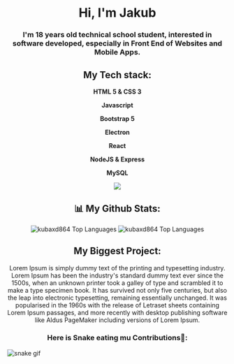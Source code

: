 <h1 align="center">Hi, I'm Jakub</h1>
<h3 align="center">I'm 18 years old technical school student, interested in software developed, especially in Front End of Websites and Mobile Apps.</h3>

<h2 align="center">My Tech stack:</h2>
<p align="center">
    <p align="center"><b>HTML 5 & CSS 3</b></p>
    <p align="center"><b>Javascript</b></p>
    <p align="center"><b>Bootstrap 5</b></p>
    <p align="center"><b>Electron</b></p>
    <p align="center"><b>React</b></p>
    <p align="center"><b>NodeJS & Express</b></p>
    <p align="center"><b>MySQL</b></p>
</p>

<p align="center">
  <a href="https://skillicons.dev">
    <img src="https://skillicons.dev/icons?i=html,css,js,bootstrap,electron,react,nodejs,express,mysql" />
  </a>
</p>


<h2 align="center">📊 My Github Stats:</h2>
<p align="center">
    <picture>
    <source 
      srcset="https://github-readme-stats.vercel.app/api?username=kubaxd864&show_icons=true&theme=react&hide_border=true&bg_color=0D1117"
      media="(prefers-color-scheme: dark)"
    />
    <source
      srcset="https://github-readme-stats.vercel.app/api?username=kubaxd864&show_icons=true"
      media="(prefers-color-scheme: light), (prefers-color-scheme: no-preference)"
    />
    <img alt="kubaxd864 Top Languages" src="https://github-readme-stats.vercel.app/api?username=kubaxd864&show_icons=true" />
    <img alt="kubaxd864 Top Languages" src="https://github-readme-stats.vercel.app/api/top-langs/?username=kubaxd864&langs_count=8&count_private=true&layout=compact&theme=react&hide_border=true&bg_color=0D1117" />
    </picture>
</p>

<h2 align="center">My Biggest Project:</h2>
<p align="center">
    Lorem Ipsum is simply dummy text of the printing and typesetting industry. Lorem Ipsum has been the industry's standard dummy text ever since the 1500s, when an unknown printer took a galley of type and scrambled it to make a type specimen book. It has survived not only five centuries, but also the leap into electronic typesetting, remaining essentially unchanged. It was popularised in the 1960s with the release of Letraset sheets containing Lorem Ipsum passages, and more recently with desktop publishing software like Aldus PageMaker including versions of Lorem Ipsum.
</p>

<h3 align="center">Here is Snake eating mu Contributions🐍:</h3>

![snake gif](https://github.com/YOUR_USERNAME/YOUR_USERNAME/blob/output/github-contribution-grid-snake.gif)